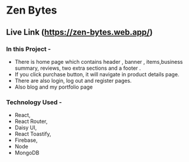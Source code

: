 # Zen Bytes

## Live Link (https://zen-bytes.web.app/)


### In this Project -

* There is home page which contains header , banner , items,business summary, reviews, two extra sections and a footer .
* If you click purchase button, it will navigate in product details page.
* There are also login, log out and register pages.
* Also blog and my portfolio page

### Technology Used -

* React,
* React Router,
* Daisy UI,
* React Toastify,
* Firebase,
* Node
* MongoDB
